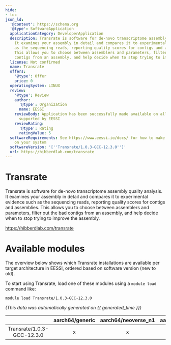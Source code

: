 ```yaml
---
hide:
- toc
json_ld:
  '@context': https://schema.org
  '@type': SoftwareApplication
  applicationCategory: DeveloperApplication
  description: Transrate is software for de-novo transcriptome assembly quality analysis.
    It examines your assembly in detail and compares it to experimental evidence such
    as the sequencing reads, reporting quality scores for contigs and assemblies.
    This allows you to choose between assemblers and parameters, filter out the bad
    contigs from an assembly, and help decide when to stop trying to improve the assembly.
  license: Not confirmed
  name: Transrate
  offers:
    '@type': Offer
    price: 0
  operatingSystem: LINUX
  review:
    '@type': Review
    author:
      '@type': Organization
      name: EESSI
    reviewBody: Application has been successfully made available on all architectures
      supported by EESSI
    reviewRating:
      '@type': Rating
      ratingValue: 5
  softwareRequirements: See https://www.eessi.io/docs/ for how to make EESSI available
    on your system
  softwareVersion: '[''Transrate/1.0.3-GCC-12.3.0'']'
  url: https://hibberdlab.com/transrate
---
```


Transrate
=========


Transrate is software for de-novo transcriptome assembly quality analysis. It examines your assembly in detail and compares it to experimental evidence such as the sequencing reads, reporting quality scores for contigs and assemblies. This allows you to choose between assemblers and parameters, filter out the bad contigs from an assembly, and help decide when to stop trying to improve the assembly.

https://hibberdlab.com/transrate
# Available modules


The overview below shows which Transrate installations are available per target architecture in EESSI, ordered based on software version (new to old).

To start using Transrate, load one of these modules using a `module load` command like:

```shell
module load Transrate/1.0.3-GCC-12.3.0
```

*(This data was automatically generated on {{ generated_time }})*  

| |aarch64/generic|aarch64/neoverse_n1|aarch64/neoverse_v1|aarch64/nvidia/grace|x86_64/generic|x86_64/amd/zen2|x86_64/amd/zen3|x86_64/amd/zen4|x86_64/intel/cascadelake|x86_64/intel/haswell|x86_64/intel/icelake|x86_64/intel/sapphirerapids|x86_64/intel/skylake_avx512|
| :---: | :---: | :---: | :---: | :---: | :---: | :---: | :---: | :---: | :---: | :---: | :---: | :---: | :---: |
|Transrate/1.0.3-GCC-12.3.0|x|x|x|x|x|x|x|x|x|x|x|x|x|

